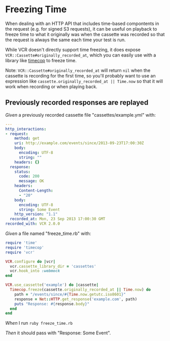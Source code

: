 # Freezing Time

When dealing with an HTTP API that includes time-based compontents
  in the request (e.g. for signed S3 requests), it can be useful
  on playback to freeze time to what it originally was when the
  cassette was recorded so that the request is always the same
  each time your test is run.

  While VCR doesn't directly support time freezing, it does
  expose `VCR::Cassette#originally_recorded_at`, which you can
  easily use with a library like
  [timecop](https://github.com/travisjeffery/timecop)
  to freeze time.

  Note: `VCR::Cassette#originally_recorded_at` will return `nil`
  when the cassette is recording for the first time, so you'll
  probably want to use an expression like
  `cassette.originally_recorded_at || Time.now` so that it
  will work when recording or when playing back.

## Previously recorded responses are replayed

_Given_ a previously recorded cassette file "cassettes/example.yml" with:

```yaml
--- 
http_interactions: 
- request: 
    method: get
    uri: http://example.com/events/since/2013-09-23T17:00:30Z
    body: 
      encoding: UTF-8
      string: ""
    headers: {}
  response: 
    status: 
      code: 200
      message: OK
    headers: 
      Content-Length: 
      - "20"
    body: 
      encoding: UTF-8
      string: Some Event
    http_version: "1.1"
  recorded_at: Mon, 23 Sep 2013 17:00:30 GMT
recorded_with: VCR 2.0.0
```

_Given_ a file named "freeze_time.rb" with:

```ruby
require 'time'
require 'timecop'
require 'vcr'

VCR.configure do |vcr|
  vcr.cassette_library_dir = 'cassettes'
  vcr.hook_into :webmock
end

VCR.use_cassette('example') do |cassette|
  Timecop.freeze(cassette.originally_recorded_at || Time.now) do
    path = "/events/since/#{Time.now.getutc.iso8601}"
    response = Net::HTTP.get_response('example.com', path)
    puts "Response: #{response.body}"
  end
end
```

_When_ I run `ruby freeze_time.rb`

_Then_ it should pass with "Response: Some Event".
